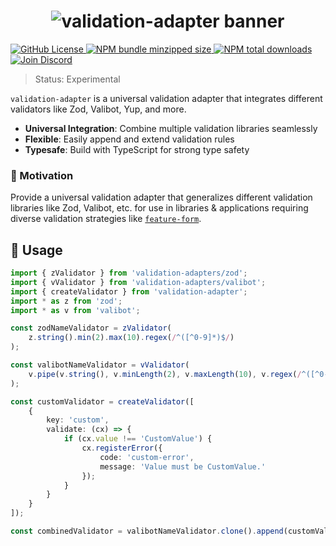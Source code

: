 <h1 align="center">
    <img src="https://raw.githubusercontent.com/builder-group/monorepo/develop/packages/validation-adapter/.github/banner.svg" alt="validation-adapter banner">
</h1>

<p align="left">
    <a href="https://github.com/builder-group/monorepo/blob/develop/LICENSE">
        <img src="https://img.shields.io/github/license/builder-group/monorepo.svg?label=license&style=flat&colorA=293140&colorB=FDE200" alt="GitHub License"/>
    </a>
    <a href="https://www.npmjs.com/package/validation-adapter">
        <img src="https://img.shields.io/bundlephobia/minzip/validation-adapter.svg?label=minzipped%20size&style=flat&colorA=293140&colorB=FDE200" alt="NPM bundle minzipped size"/>
    </a>
    <a href="https://www.npmjs.com/package/validation-adapter">
        <img src="https://img.shields.io/npm/dt/validation-adapter.svg?label=downloads&style=flat&colorA=293140&colorB=FDE200" alt="NPM total downloads"/>
    </a>
    <a href="https://discord.gg/w4xE3bSjhQ">
        <img src="https://img.shields.io/discord/795291052897992724.svg?label=&logo=discord&logoColor=000000&color=293140&labelColor=FDE200" alt="Join Discord"/>
    </a>
</p>

> Status: Experimental

`validation-adapter` is a universal validation adapter that integrates different validators like Zod, Valibot, Yup, and more.

- **Universal Integration**: Combine multiple validation libraries seamlessly
- **Flexible**: Easily append and extend validation rules
- **Typesafe**: Build with TypeScript for strong type safety

### 🌟 Motivation

Provide a universal validation adapter that generalizes different validation libraries like Zod, Valibot, etc. for use in libraries & applications requiring diverse validation strategies like [`feature-form`](https://github.com/builder-group/monorepo/tree/develop/packages/feature-form).

## 📖 Usage

```ts
import { zValidator } from 'validation-adapters/zod';
import { vValidator } from 'validation-adapters/valibot';
import { createValidator } from 'validation-adapter';
import * as z from 'zod';
import * as v from 'valibot';

const zodNameValidator = zValidator(
    z.string().min(2).max(10).regex(/^([^0-9]*)$/)
);

const valibotNameValidator = vValidator(
    v.pipe(v.string(), v.minLength(2), v.maxLength(10), v.regex(/^([^0-9]*)$/))
);

const customValidator = createValidator([
    {
        key: 'custom',
        validate: (cx) => {
            if (cx.value !== 'CustomValue') {
                cx.registerError({
                    code: 'custom-error',
                    message: 'Value must be CustomValue.'
                });
            }
        }
    }
]);

const combinedValidator = valibotNameValidator.clone().append(customValidator);
```